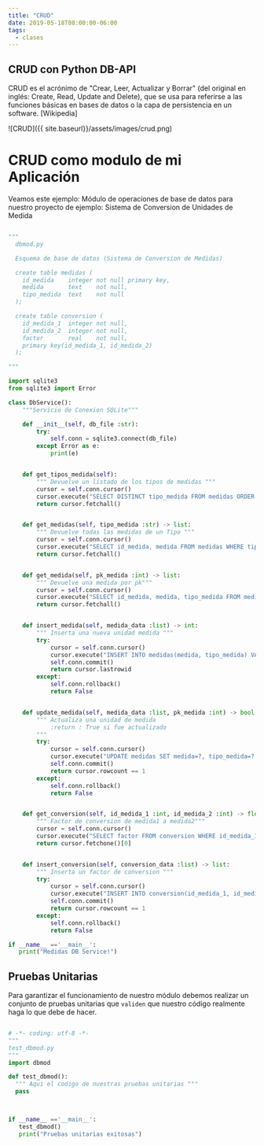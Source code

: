 ```yaml
---
title: "CRUD"
date: 2019-05-18T08:00:00-06:00
tags:
  - clases
---
```


## CRUD con Python DB-API

CRUD es el acrónimo de "Crear, Leer, Actualizar y Borrar" (del original en inglés: Create, Read, Update and Delete), que se usa para referirse a las funciones básicas en bases de datos o la capa de persistencia en un software. [Wikipedia]

![CRUD]({{ site.baseurl}}/assets/images/crud.png)


# CRUD como modulo de mi Aplicación

Veamos este ejemplo: Módulo de operaciones de base de datos para nuestro proyecto de ejemplo: Sistema de Conversion de Unidades de Medida

```python

"""
  dbmod.py

  Esquema de base de datos (Sistema de Conversion de Medidas)

  create table medidas (
    id_medida    integer not null primary key,
    medida       text    not null,
    tipo_medida  text    not null
  );

  create table conversion (
    id_medida_1  integer not null,
    id_medida_2  integer not null,
    factor       real    not null,
    primary key(id_medida_1, id_medida_2)
  );

"""

import sqlite3
from sqlite3 import Error

class DbService():
    """Servicio de Conexion SQLite"""

    def __init__(self, db_file :str):
        try:
            self.conn = sqlite3.connect(db_file)
        except Error as e:
            print(e)


    def get_tipos_medida(self):
        """ Devuelve un listado de los tipos de medidas """
        cursor = self.conn.cursor()
        cursor.execute("SELECT DISTINCT tipo_medida FROM medidas ORDER BY 1")
        return cursor.fetchall()


    def get_medidas(self, tipo_medida :str) -> list:
        """ Devuelve todas las medidas de un Tipo """
        cursor = self.conn.cursor()
        cursor.execute("SELECT id_medida, medida FROM medidas WHERE tipo_medida=? ORDER BY 2", (tipo_medida,))
        return cursor.fetchall()


    def get_medida(self, pk_medida :int) -> list:
        """ Devuelve una medida por pk"""
        cursor = self.conn.cursor()
        cursor.execute("SELECT id_medida, medida, tipo_medida FROM medidas WHERE id_medida=?", (pk_medida,))
        return cursor.fetchall()


    def insert_medida(self, medida_data :list) -> int:
        """ Inserta una nueva unidad medida """
        try:
            cursor = self.conn.cursor()
            cursor.execute("INSERT INTO medidas(medida, tipo_medida) VALUES(?,?)", medida_data)
            self.conn.commit()
            return cursor.lastrowid
        except:
            self.conn.rollback()
            return False


    def update_medida(self, medida_data :list, pk_medida :int) -> bool:
        """ Actualiza una unidad de medida
            :return : True si fue actualizado
        """
        try:
            cursor = self.conn.cursor()
            cursor.execute("UPDATE medidas SET medida=?, tipo_medida=? WHERE id_medida=?", medida_data + [pk_medida,])
            self.conn.commit()
            return cursor.rowcount == 1
        except:
            self.conn.rollback()
            return False


    def get_conversion(self, id_medida_1 :int, id_medida_2 :int) -> float:
        """ Factor de conversion de medida1 a medida2"""
        cursor = self.conn.cursor()
        cursor.execute("SELECT factor FROM conversion WHERE id_medida_1=? AND id_medida_2=?", (id_medida_1, id_medida_2))
        return cursor.fetchone()[0]


    def insert_conversion(self, conversion_data :list) -> list:
        """ Inserta un factor de conversion """
        try:
            cursor = self.conn.cursor()
            cursor.execute("INSERT INTO conversion(id_medida_1, id_medida_2, factor) VALUES(?,?,?)", conversion_data)
            self.conn.commit()
            return cursor.rowcount == 1
        except:
            self.conn.rollback()
            return False

if __name__ =='__main__':
   print("Medidas DB Service!")

```

## Pruebas Unitarias

Para garantizar el funcionamiento de nuestro módulo debemos realizar un conjunto de pruebas unitarias que `validen` que nuestro código realmente haga lo que debe de hacer.

```python

# -*- coding: utf-8 -*-
"""
test_dbmod.py
"""
import dbmod

def test_dbmod():
  """ Aqui el codigo de nuestras pruebas unitarias """
  pass



if __name__ =='__main__':
   test_dbmod()
   print("Pruebas unitarias exitosas")

```
